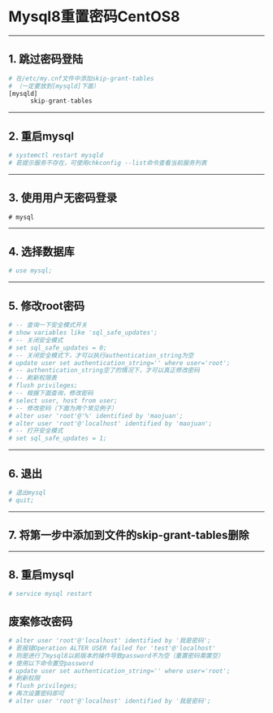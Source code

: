 # Mysql8重置密码CentOS8

---

## 1. 跳过密码登陆

```py
# 在/etc/my.cnf文件中添加skip-grant-tables
# （一定要放到[mysqld]下面）
[mysqld]
	  skip-grant-tables
```

---

## 2. 重启mysql

```py
# systemctl restart mysqld
# 若提示服务不存在，可使用chkconfig --list命令查看当前服务列表
```

---

## 3. 使用用户无密码登录

```pytho
# mysql
```

---

## 4. 选择数据库

```py
# use mysql;
```

---

## 5. 修改root密码

```py
# -- 查询一下安全模式开关
# show variables like 'sql_safe_updates';
# -- 关闭安全模式
# set sql_safe_updates = 0;
# -- 关闭安全模式下，才可以执行authentication_string为空
# update user set authentication_string='' where user='root';
# -- authentication_string空了的情况下，才可以真正修改密码
# -- 刷新权限表
# flush privileges;
# -- 根据下面查询，修改密码
# select user, host from user;
# -- 修改密码（下面为两个常见例子）
# alter user 'root'@'%' identified by 'maojuan';
# alter user 'root'@'localhost' identified by 'maojuan';
# -- 打开安全模式
# set sql_safe_updates = 1;
```

---

## 6. 退出

```py
# 退出mysql
# quit;
```

---

## 7. 将第一步中添加到文件的skip-grant-tables删除

---

## 8. 重启mysql

```py
# service mysql restart
```

## 废案修改密码

```py
# alter user 'root'@'localhost' identified by '我是密码';
# 若报错Operation ALTER USER failed for 'test'@'localhost'
# 则是进行了mysql8以前版本的操作导致password不为空（重置密码需置空）
# 使用以下命令置空password
# update user set authentication_string='' where user='root';
# 刷新权限
# flush privileges;
# 再次设置密码即可
# alter user 'root'@'localhost' identified by '我是密码';
```
